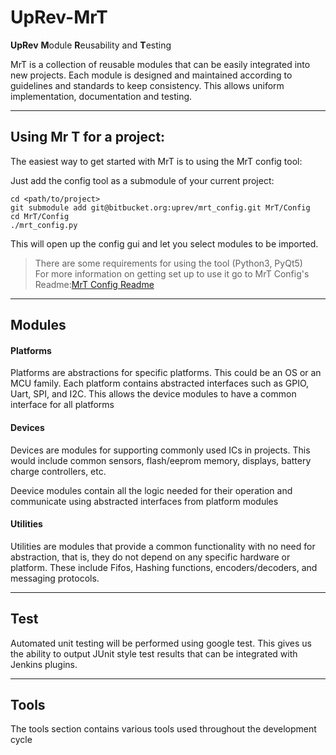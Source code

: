 # UpRev-MrT

**UpRev** **M**​odule **R**​eusability and **T**​esting

MrT is a collection of reusable modules that can be easily integrated into new projects. Each module is designed and maintained according to guidelines and standards to keep consistency. This allows uniform implementation, documentation and testing.

---
## Using Mr T for a project:

The easiest way to get started with MrT is to using the MrT config tool:

Just add the config tool as a submodule of your current project:
```
cd <path/to/project>
git submodule add git@bitbucket.org:uprev/mrt_config.git MrT/Config
cd MrT/Config
./mrt_config.py
```
This will open up the config gui and let you select modules to be imported.

>There are some requirements for using the tool (Python3, PyQt5)<br/>
>For more information on getting set up to use it go to MrT Config's Readme:[MrT Config Readme](https://bitbucket.org/uprev/mrt_config/src/master/README.md)


---
## Modules

#### Platforms

Platforms are abstractions for specific platforms. This could be an OS or an MCU family. Each platform contains abstracted interfaces such as GPIO, Uart, SPI, and I2C. This allows the device modules to have a common interface for all platforms

#### Devices
Devices are modules for supporting commonly used ICs in projects. This would include common sensors, flash/eeprom memory, displays, battery charge controllers, etc.

Deevice modules contain all the logic needed for their operation and communicate using abstracted interfaces from platform modules

#### Utilities
Utilities are modules that provide a common functionality with no need for abstraction, that is, they do not depend on any specific hardware or platform. These include Fifos, Hashing functions, encoders/decoders, and messaging protocols.

---
## Test

Automated unit testing will be performed using google test. This gives us the ability to output JUnit style test results that can be integrated with Jenkins plugins.

---

## Tools
The tools section contains various tools used throughout the development cycle
